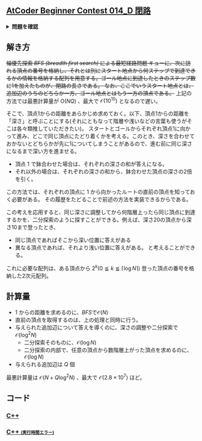 ## [AtCoder Beginner Contest 014_D 閉路](https://atcoder.jp/contests/abc014/tasks/abc014_4)

<details>
<summary><b>問題を確認</b></summary>

## 問題
$n$ 個の頂点と $n-1$ 本の辺からなる連結な無向グラフが与えられる。それぞれの頂点には $1$ から $n$ までの番号が順番に振られている。
グラフ理論において、このような条件を満たすグラフは木と呼ばれ、閉路を含まないという性質がある。このグラフに対し、元のグラフに含まれない追加辺 $(a,b)$ を1つ追加したグラフについて考えてみると、このグラフはちょうど1つの閉路を含む。あなたの仕事は、そのようなグラフについて、閉路の長さ(閉路に含まれる辺の数)を出力することである。ただ、追加辺の候補はいくつかあり、$Q$ 個与えられるので、それらすべての候補について答えを出力しなさい。

## 入力
入力は以下の形式で標準入力から与えられる。
```math
\begin{matrix}
N & & \\
x_i & y_1 & \\
x_2 & y_2 & \\
\vdots & & \\
x_{N-1} & y_{N-1} & \\
Q & & \\
a_1 & b_1 & \\
a_2 & b_2 & \\
\vdots & & \\
a_Q & b_Q & \\
\end{matrix}
```
- $1$行目には、グラフの頂点数を表す整数 $N(1 \leqq N \leqq 100,000)$ が与えられる。
- 続く$2$行目から$N-1$行は、グラフの辺情報を表す。$i$番目の行には、辺が結ぶ頂点$x_i$と$y_i$が空白区切りで与えられる。
- 続く$1+N$行目には、辺$(a,b)$の候補の数を表す整数$Q(1 \leqq Q \leqq 100,000)$が与えられる。
- 続く$2+N$行目から$Q$行は、$i$番目の追加辺候補の情報を表す。$i$番目の行には、追加辺が結ぶ頂点$a_i$と$b_i$が空白区切りで与えられる。
- 与えられる辺は全て、存在する頂点を結んでいる。
- グラフは自己辺を含まない。つまり、任意の$i$について、$x_i \ne y_i$が成り立つ。
- グラフは多重辺を含まない。つまり、任意の$i,j(i \ne j)$について、$x_i \ne x_j$もしくは$y_i ne y_j$が成り立つ。
- 追加辺は、元のグラフに含まれない辺であり、自己辺でないことが保証されている。

## 出力
すべての追加辺候補について、それをもとのグラフに追加したときにできる閉路の長さを、$1$行目から$Q$行順番に出力せよ。

</details>

## 解き方
~~幅優先探索 <i>BFS (breadth first search)</i> による最短経路問題
キューに、次に訪れる頂点の番号を格納し、それとは別にスタート地点から何ステップで到達できるかの情報を格納する配列を用意する。ゴール地点に到達したときのステップ数に$1$を加えたものが、閉路の長さである。
なお、ここでいうスタート地点とは、追加辺のうちのどちらか一方、ゴール地点とはもう一方の頂点である。~~
上記の方法では最悪計算量が $\mathrm{O}(NQ)$ 、最大で $\mathcal{O}(10^{10})$ となるので遅い。

そこで、頂点$1$からの距離をあらかじめ求めておく。以下、頂点$1$からの距離を「深さ」と呼ぶことにする(それにともなって階層や浅いなどの言葉も使うがそこは各々類推していただきたい)。
スタートとゴールからそれぞれ頂点$1$に向かって進み、どこで同じ頂点にたどり着くかを考える。このとき、深さを合わせておかないとどちらかが先に$1$についてしまうことがあるので、進む前に同じ深さになるまで深い方を進ませる。
- 頂点 $1$ で鉢合わせた場合は、それぞれの深さの和が答えになる。
- それ以外の場合は、それぞれの深さの和から、鉢合わせた頂点の深さの$2$倍を引く。

この方法では、それぞれの頂点に $1$ から向かったルートの直前の頂点を知っておく必要がある。
その履歴をたどることで前述の方法を実装できるからである。

この考えを応用すると、同じ深さに調整してから何階層上ったら同じ頂点に到達するかを、二分探索のように探すことができる。例えば、深さ$20$の頂点から深さ$10$まで登ったとき、
- 同じ頂点であればそこから深い位置に答えがある
- 異なる頂点であれば、それより浅い位置に答えがある。
と考えることができる。

これに必要な配列は、ある頂点から $2^k(0 \leqq k \leqq \lceil \log N \rceil)$ 登った頂点の番号を格納した$2$次元配列。

## 計算量
- $1$ からの距離を求めるのに、<i>BFS</i>で$\mathcal{O}(N)$
- 直前の頂点を取得するのは、上の処理と同時に行う。
- 与えられた追加辺について答えを導くのに、深さの調整や二分探索で $\mathcal{O}(\log^2 N)$
    - 二分探索そのものに、$\mathcal{O}(\log N)$
    - 二分探索の内部で、任意の頂点から数階層上がった頂点を求めるのに、$\mathcal{O}(\log N)$
- 与えられる追加辺は $Q$ 個

最悪計算量は $\mathcal{O}(N + Q\log^2N)$ 、最大で $\mathcal{O}(2.8\times 10^7)$ ほど。


## コード
### [C++](abc014_d.cpp)
### [C++ <span style="font-size:70%">(実行時間エラー)</span>](abc014_d_2.cpp)